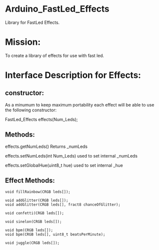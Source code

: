 # Arduino_FastLed_Effects
Library for FastLed Effects.

Mission:
========
To create a library of effects for use with fast led.


Interface Description for Effects:
==============================================

constructor:
------------
As a minumum to keep maximum portability each effect will be able to use the following constructor:

FastLed_Effects effects(Num_Leds);


Methods:
--------


effects.getNumLeds()
Returns _numLeds

effects.setNumLeds(int Num_Leds)
used to set internal _numLeds

effects.setGlobalHue(uint8_t hue)
used to set internal _hue



Effect Methods:
---------------


    void fillRainbow(CRGB leds[]);

    void addGlitter(CRGB leds[]);
    void addGlitter(CRGB leds[], fract8 chanceOfGlitter);
    
    void confetti(CRGB leds[]); 

    void sinelon(CRGB leds[]); 

    void bpm(CRGB leds[]);
    void bpm(CRGB leds[], uint8_t beatsPerMinute);

    void juggle(CRGB leds[]);